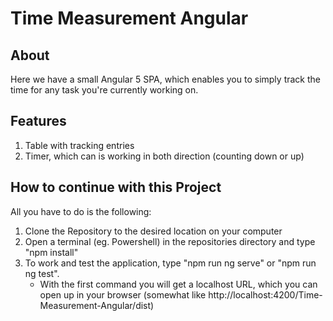 # Time Measurement Angular

## About

Here we have a small Angular 5 SPA, which enables you to simply track the time for any task you're currently working on.

## Features

1. Table with tracking entries
2. Timer, which can is working in both direction (counting down or up)

## How to continue with this Project

All you have to do is the following:

1. Clone the Repository to the desired location on your computer
2. Open a terminal (eg. Powershell) in the repositories directory and type "npm install"
3. To work and test the application, type "npm run ng serve" or "npm run ng test".
    - With the first command you will get a localhost URL, which you can open up in your browser (somewhat like http://localhost:4200/Time-Measurement-Angular/dist)
